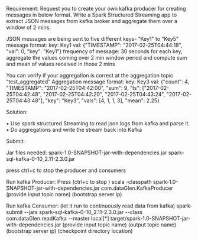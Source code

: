 Requirement:
Request you to create your own kafka producer for creating messages in below format.
Write a Spark Structured Streaming app to extract JSON messages from kafka broker and aggregate them over a window of 2 mins.

JSON messages are being sent to five different keys- “Key1" to “Key5"
message format: key: Key1 val: {"TIMESTAMP": "2017-02-25T04:44:18", "val": 0, "key": "Key1”} 
frequency of message: 30 seconds
for each key, aggregate the values coming over 2 min window period and compute sum and mean of values received in those 2 mins

You can verify if your aggregation is correct at the aggregation topic “test_aggregated”
Aggregation message format: key: Key3 val: {"count": 4, "TIMESTAMP": "2017-02-25T04:42:00", "sum": 9, "ts": ["2017-02-25T04:42:48", "2017-02-25T04:42:20", "2017-02-25T04:43:24", "2017-02-25T04:43:48"], "key": "Key3", "vals": [4, 1, 1, 3], "mean": 2.25}


Solution:

•	Use spark structured Streaming to read json logs from kafka and parse it.
•	Do aggregations and write the stream back into Kafka



Submit:

Jar files needed:
spark-1.0-SNAPSHOT-jar-with-dependencies.jar
spark-sql-kafka-0-10_2.11-2.3.0.jar

press ctrl+c to stop the producer and consumers

Run kafka Producer: Press (ctrl+c to stop )
scala -classpath spark-1.0-SNAPSHOT-jar-with-dependencies.jar com.dataGlen.KafkaProducer  (provide input topic name) (bootstrap server ip)

Run kafka Consumer: (let it run to continuously read data from kafka)
spark-submit --jars spark-sql-kafka-0-10_2.11-2.3.0.jar --class com.dataGlen.readKafka --master local[*] target/spark-1.0-SNAPSHOT-jar-with-dependencies.jar (provide input topic name) (output topic name) (bootstrap server ip) (checkpoint directory location)









